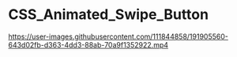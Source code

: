 # CSS_Animated_Swipe_Button

https://user-images.githubusercontent.com/111844858/191905560-643d02fb-d363-4dd3-88ab-70a9f1352922.mp4

